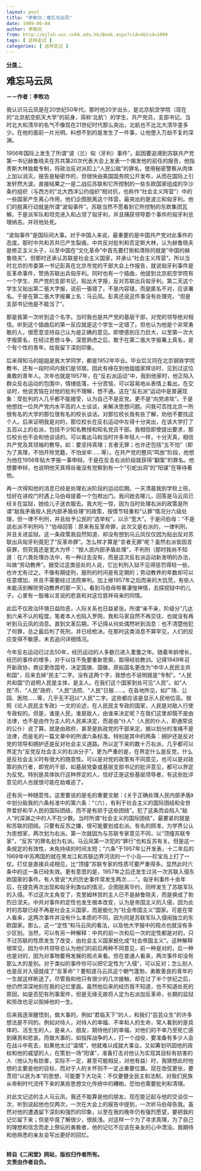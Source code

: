```yaml
---
layout: post
title: "李敉功：难忘马云凤"
date: 1989-06-04
author: 李敉功
from: http://mjlsh.usc.cuhk.edu.hk/Book.aspx?cid=4&tid=1099
tags: [ 这样走过 ]
categories: [ 这样走过 ]
---
```


<div style="margin: 15px 10px 10px 0px;">
 <div>
  <span id="ctl00_ContentPlaceHolder1_chapter1_SubjectLabel" style="font-weight:bold;text-decoration:underline;">
   分类：
  </span>
 </div>
 <p>
  <strong>
   <font size="5">
    难忘马云凤
   </font>
  </strong>
 </p>
 <p>
  <strong>
   －－作者：李敉功
  </strong>
 </p>
 <p>
  我认识马云凤是在20世纪50年代，那时他20岁出头，是北京航空学院（现在的“北京航空航天大学”的前身，简称‘北航’）的学生，共产党员，支部书记。当时北大和清华的名气不像现在21世纪时代那么突出，北航也不比北大清华差多少。在他的面前一片光明。料想不到的是发生了一件事，让他堕入万劫不复的深渊。
 </p>
 <p>
  1956年国际上发生了所谓“波（兰）匈（牙利）事件”。起因要追溯到苏联共产党第一书记赫鲁晓夫在苏共第20次代表大会上发表一个揭发他的前任的报告，他指责斯大林独裁专制，将政治反对派扣上“人民公敌”的罪名，使用秘密警察从肉体上加以消灭。报告是秘密作的，但很快由美国国务院公开发布，从而在国际上引发轩然大波。直接结果之一是二战后苏联和它所控制的一些东欧国家组成的华沙条约组织（与西方的“北大西洋公约组织”相对抗，也称作“社会主义阵营”）中的一些国家产生离心作用，他们企图脱离这个阵营。最突出的是波兰和匈牙利。他们的脱离行动就是所谓“波匈事件”。苏联当然不愿看到它所控制的东欧集团瓦解。于是派军队和坦克进入和占领了匈牙利，并且捕获领导那个事件的匈牙利总理纳吉。并将他处死。
 </p>
 <p>
  “波匈事件”是国际间大事。对于中国人来说，最重要的是中国共产党对此事件的态度。那时中共和苏共已产生裂痕。中共反对批判和否定斯大林，认为赫鲁晓夫是修正主义头子，以至中国在“文化革命”中首先要打倒和清除的就是“中国的赫鲁晓夫”。但那时还承认苏联是社会主义国家，并承认“社会主义阵营”。所以当时北京的市委第一书记彭真在北京市党的干部大会上作报告，就说匈牙利事件是反革命事件，赞扬苏联出兵匈牙利。同时也有一个插曲，他提到北京航空学院有一个学生、共产党的支部书记，贴出大字报，反对苏联出兵匈牙利。第二天这个学生又贴出第二張大字报，说前一張错了。不是内容错，而是匿名不对，应该署名。于是在第二張大字报署上名：马云凤。彭真还说这件事没有处理完，“但是支部书记他是不能当了”。
 </p>
 <p>
  那是我第一次听到这个名字。当时我也是共产党的基层干部，对党的领导绝对相信。听到这个插曲后的第一反应就是这个学生一定错了。但也认为他是个非常勇敢的人，很愿意坚持自己认为是正确的意见。即使感到压力巨大，以至第一次大字报匿名，在经过思想斗争，深思熟虑之后，敢于在第二張大字报署上真名，是个有个性的青年。给我留下深刻印象。
 </p>
 <p>
  后来得知马的姐姐是我大学同学，都是1952年毕业。毕业后又同在北京钢铁学院教书，还有一段时间内我们是邻居。因此有缘在到他姐姐家拜访时，见到过这位勇敢的青年人。次年也就是1957年，在“反右派运动”中，我到他家时，他正陷入群众反右运动的包围中，情绪低落，十分苦恼，可以容易地从表情上看出。在交谈时，他说苦恼在对他的批判不理解，想不通。这在“反右派”运动中是普遍现象：受批判的人几乎都不能接受，认为自己不是反党。更不是“向党进攻”。于是他想找一位共产党内水平高的人士谈谈，来解决思想问题。问我可否找北京一所很有名的大学的那位很有名的校长谈话。对那位校长我有些了解，劝他不要找这个人。后来证明我是对的，那位校长在反右运动中左得十分突出，在该大学打了五百以上的右派，包括不少知名教授和知名党员干部。我相信即使提出要求，那位校长也不会和他谈话的。可以看出马和当时许多年轻人一样，十分天真，相信共产党及其领袖的教导。如：要坚持真理；言者无罪；也许还包括“五不怕”（即为了真理，不怕开除党籍，不怕坐牢……等）。在共产党的整风“鸣放”阶段，他想为他在1956年贴大字报一事申辩。于是在反击右派阶段就获得“翻案”的罪名。他想要申辩，也说明他天真得丝毫没有觉察到有一个“引蛇出洞”的“阳谋”在等待著他。
 </p>
 <p>
  再一次得知他的消息已经是处理右派阶段的运动后期。一天清晨我到学校上班，恰好在进校门时遇上马伯母提着一个包袱出门。我问她去哪儿，回答是马云凤已经关在监狱，她给儿子送衣服去。我大吃一惊，因为当时处理右派的政策是所谓“敌我矛盾按人民内部矛盾处理”的政策，按情节轻重和“认罪”情况分六级处理，但一律不判刑，并且给予公民的“选举权”，以示“宽大”。于是问伯母：“不是说右派不判刑吗？”伯母回答：原来有反革命罪，此次又是右派的，一律判刑，并且关进监狱。这一条政策我自然知道，却没有想到马云凤仅仅因为贴出反对苏联出兵匈牙利竟犯了“反革命罪”。怎么样才算是“言者无罪”呢？虽然右派皆因言获罪，但究竟还是宽大为怀：“按人民内部矛盾处理”，不判刑（那时我尚不知道：在六类处理办法中，有一种过去没有，而是这次反右派运动新发明的办法，叫做“劳动教养”。据受过这类惩处的人说，它比判刑入狱不见得惩罚得轻一些，也许尤有过之。不像有期徒刑，服刑的时间是有定期的；劳动教养的年数却可以任意增加，并且不需要经过法院审判。加上继1957年之后而来的大饥荒，有些人未能活到解除劳动教养的那一天）。看到马伯母带著凄惶神情，去探视狱中的儿子。心里有一股难以言说的悲哀和对这位慈祥母亲的同情。
 </p>
 <p>
  此后不仅政治环境日益险恶，人际关系也日益紧张。所谓“亲不亲，阶级分”几达到六亲不认的程度。笔者本人也陷入罗网，我和马家自然不再交往，也就没有再听到马云凤的消息。直到文革后期，不记得从何处偶然听到消息：也不清楚他犯了何罪，总之最后判了死刑，并已经枪决。在那时这类消息不算罕见，人们的反应变得不敏感，未去追问详细情况。
 </p>
 <p>
  今年反右运动已过去50年，经历运动的人多数已进入耄耋之年。随着年龄增长，经历的事件的增多，对于以往不免要重新思索，取得经验教训。记得1949年召开新政协，商议更改国号，决定国旗、国徽，原拟国名更改为“中华人民民主共和国”，后来去掉“民主”二字。没有这两个字，我想也不说明就是“专制”。“人民共和国”仍说明人民是主体，是主人。在我们这个国家到处可见“人民”。如“人民”币、“人民”政府、“人民”法院、“人民”日报……。在各地所见，如广场、公园、医院……等，几乎无不冠以“人民”二字。这些都应该是显示人民地位高。按照《论人民民主专政》一文的论述，在人民民主专政的国家，人民是对敌人行使专政权的。但是，谁是人民，谁是敌人，由谁来决定呢？在我们这里却既不是由法律，也不是由作为主人的人民来决定，而是由“仆人”（人民的仆人，即通常说的公仆）说了算。就是由政府，甚至是执政党的干部来定。据以划分的准绳不是法律，而是毛的一篇文章中的所谓六条标准。特别是其中的两条：拥护还是反对党的领导和拥护还是反对社会主义道路。所以定下来的数十万右派，几乎都可以界定为“反党反社会主义的右派分子”。更为严重的是，在界定什么是反党，什么是反社会主义时有很大的随意性。可以是对党的政策有不同意见，也可以是对政策的执行者，即党的干部，如基层党委或基层支部书记的批评意见，都可以界定为反党。特别是具体执行这种界定的人，恰好正是这些基层领导者，有这些批评意见的人也就很可能在劫难逃了。
 </p>
 <p>
  还有另一种随意性。这里要说的是毛的重要文献：《关于正确处理人民内部矛盾》中划分敌我的六条标准中的第六条：“（六），有利于社会主义的国际团结和全世界爱好和平人民的国际团结，而不是有损于这些团结”。犯了这条而会陷入“敌人”的深渊之中的人不在少数。当时所谓“社会主义的国际团结”，最要紧的就是和苏联的团结。只要有反苏之嫌，很可能要划成右派。有名的顾准，为学界公认为思想家，两次划为右派。第一次就因为与苏联专家意见不同，以“顶撞苏联专家”，“反苏”的罪名划为右派。马云凤第一次犯的“罪行”也和反苏有关。但是这一条规定的有效性，未免持续的时间太短；“六条”于1957年公开发表，十二年后的1969年中苏两国的就在黑龙江和苏联边界河流的一个小岛――珍宝岛上打了一仗。打仗是直接兵戎相见，比“顶撞”苏联专家的性质可要严重得多。显然此时六条中的这一条已经失效。更有意思的是，1957年之后还发生过另一次苏联入侵东欧国家的事件。有人曾说“大的历史事件常发生两次……”。匈牙利事件十余年后，在捷克再次出现和匈牙利类似的情况，企图脱离华约，同样发生了苏联军队的入侵。不过这次主角变了，克里姆林宫的主人已不是赫鲁晓夫，而是换成了勃烈日涅夫。中共对事件的定性也发生根本改变，认为是帝国主义的入侵，因为此时的苏联已经不再是社会主义国家，而是蜕化为“社会帝国主义”国家。可是在常人看来，这两次事件并没有什么本质的不同，因为同是苏联军队入侵闹独立的东欧国家。那么，这一“定性”和马云凤的看法，以及他大字报中的观点也就没有多少区别。当然，可以有另一种解释：中共的前一次和后一次的定性都是对的，只不过苏联的性质发生了改变，由社会主义国家蜕化成“社会帝国主义”。这种解释很常见，因为中共领导总认为他们的前后两种不同意见，前一种是对的，后一种也是对的，因为对事物要用发展的观点来看。但在普通人看来，两次事件却没有那么大的差别。对于类似的事件你可以把它定性为“入侵”，可以反对；怎么别人也是反对入侵就成了“反革命”？要知道马云凤这个朝气蓬勃，勇敢善良的青年的一生就这样断送了。尽管我和他只有很少的几次接触，却在过了半个世纪之后，他仍然深深地刻在我的记忆里面。虽然他后来的经历我不知道，也不知道处死的原因，如是否犯有刑事案件，但是无缘无故将人定为右派加反革命，长期的监狱和劳改也足以毁掉他的一生。
 </p>
 <p>
  后来我逐渐醒悟到，做大事的，例如“君临天下”的人，和我们“芸芸众生”的许多想法是不同的。例如对待人，对待人的幸福、不幸和人的生命，常人看到的是具体的、活生生的人，是亲人、朋友，期待他们的幸福，对他们的不幸乃至死亡感到痛苦和悲哀。而做大事的，如指挥战争的人，打一个战役，要准备有多少人会在战斗中死去，如果他太过“温情”，他就难以成就大事业。又如筹划巩固他的政权和他的威望的人，在策划一场“阳谋”，准备打击对他认为实现其目标有妨害的人（他认为有妨害，实际不一定，甚至可能相反，对他有益）时，我猜想此时他想的主要是他的目标，而对于人的关怀则不一定占重要位置。现在改弦更张，要贯彻“以民为本”的思想，可能要下大功夫：不仅要健全民主和法制，对我们民族从帝制时代流传下来的某些思想文化传统中的糟粕，恐怕也需要批判和清理。
 </p>
 <p>
  对此文记述的主人马云凤，我还不能算是他的朋友。现在能记起与他的交谈仅一次，听到说起他也仅两次，一次在大会上的报告中提到，一次听马伯母告我。虽然对他的遭遇留下深刻和强烈的印象，以至在我的晚年仍有强烈愿望，要把我的记忆留下来；但是毕竟了解很少，很肤浅。对这样一个为了寻求真理，为了自己的理想和信念而走上祭坛的勇敢者，他的记忆不应该在亲友的心中湮没。我期待和他熟悉的亲友会写出更好的回忆。
 </p>
 <p>
  <br/>
  <strong>
   转自《二闲堂》网站，版权归作者所有。
   <br/>
   文责由作者自负。
  </strong>
 </p>
</div>

